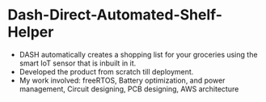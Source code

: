 # Dash-Direct-Automated-Shelf-Helper

- DASH automatically creates a shopping list for your groceries using the smart IoT sensor that is inbuilt in it.
- Developed the product from scratch till deployment.
- My work involved: freeRTOS, Battery optimization, and power management, Circuit designing, PCB designing, AWS architecture
